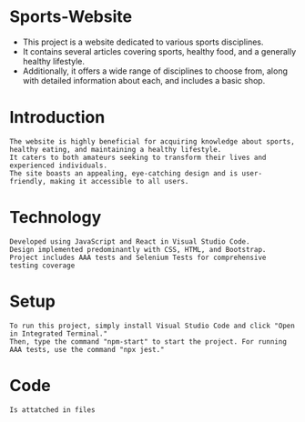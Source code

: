 # Sports-Website

- This project is a website dedicated to various sports disciplines.
- It contains several articles covering sports, healthy food, and a generally healthy lifestyle.
- Additionally, it offers a wide range of disciplines to choose from, along with detailed information about each, and includes a basic shop.

# Introduction
    The website is highly beneficial for acquiring knowledge about sports, healthy eating, and maintaining a healthy lifestyle. 
    It caters to both amateurs seeking to transform their lives and experienced individuals. 
    The site boasts an appealing, eye-catching design and is user-friendly, making it accessible to all users.
    
# Technology
    Developed using JavaScript and React in Visual Studio Code.
    Design implemented predominantly with CSS, HTML, and Bootstrap.
    Project includes AAA tests and Selenium Tests for comprehensive testing coverage

# Setup

    To run this project, simply install Visual Studio Code and click "Open in Integrated Terminal." 
    Then, type the command "npm-start" to start the project. For running AAA tests, use the command "npx jest."

# Code

    Is attatched in files

